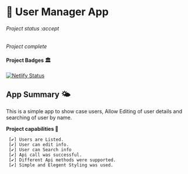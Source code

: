 # 🦸 User Manager App

###### Project status :accept

_Project complete_

#### Project Badges 🏛️

[![Netlify Status](https://api.netlify.com/api/v1/badges/cc47d8bf-9ec3-4590-bd1c-c7c98f132b71/deploy-status)](https://app.netlify.com/sites/manager-app/deploys)

## App Summary 🌤️

 This is a simple app to show case users, Allow Editing of user details and searching of user by name.

**Project capabilities 🥈**

```
 [✔️] Users are Listed.
 [✔️] User can edit info.
 [✔️] User can Search info
 [✔️] Api call was successful.
 [✔️] Different Api methods were supported.
 [✔️] Simple and Elegent Styling was used.
```
